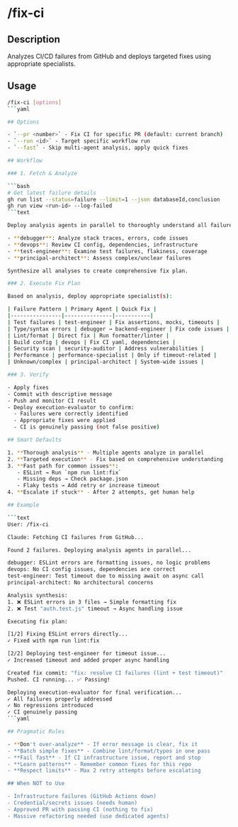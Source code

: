 # /fix-ci

## Description

Analyzes CI/CD failures from GitHub and deploys targeted fixes using appropriate specialists.

## Usage

```bash
/fix-ci [options]
```yaml

## Options

- `--pr <number>` - Fix CI for specific PR (default: current branch)
- `--run <id>` - Target specific workflow run
- `--fast` - Skip multi-agent analysis, apply quick fixes

## Workflow

### 1. Fetch & Analyze

```bash
# Get latest failure details
gh run list --status=failure --limit=1 --json databaseId,conclusion
gh run view <run-id> --log-failed
```text

Deploy analysis agents in parallel to thoroughly understand all failures:

- **debugger**: Analyze stack traces, errors, code issues
- **devops**: Review CI config, dependencies, infrastructure
- **test-engineer**: Examine test failures, flakiness, coverage
- **principal-architect**: Assess complex/unclear failures

Synthesize all analyses to create comprehensive fix plan.

### 2. Execute Fix Plan

Based on analysis, deploy appropriate specialist(s):

| Failure Pattern | Primary Agent | Quick Fix |
|----------------|---------------|-----------|
| Test failures | test-engineer | Fix assertions, mocks, timeouts |
| Type/syntax errors | debugger → backend-engineer | Fix code issues |
| Lint/format | Direct fix | Run formatter/linter |
| Build config | devops | Fix CI yaml, dependencies |
| Security scan | security-auditor | Address vulnerabilities |
| Performance | performance-specialist | Only if timeout-related |
| Unknown/complex | principal-architect | System-wide issues |

### 3. Verify

- Apply fixes
- Commit with descriptive message
- Push and monitor CI result
- Deploy execution-evaluator to confirm:
  - Failures were correctly identified
  - Appropriate fixes were applied
  - CI is genuinely passing (not false positive)

## Smart Defaults

1. **Thorough analysis** - Multiple agents analyze in parallel
2. **Targeted execution** - Fix based on comprehensive understanding
3. **Fast path for common issues**:
   - ESLint → Run `npm run lint:fix`
   - Missing deps → Check package.json
   - Flaky tests → Add retry or increase timeout
4. **Escalate if stuck** - After 2 attempts, get human help

## Example

```text
User: /fix-ci

Claude: Fetching CI failures from GitHub...

Found 2 failures. Deploying analysis agents in parallel...

debugger: ESLint errors are formatting issues, no logic problems
devops: No CI config issues, dependencies are correct
test-engineer: Test timeout due to missing await on async call
principal-architect: No architectural concerns

Analysis synthesis:
1. ❌ ESLint errors in 3 files → Simple formatting fix
2. ❌ Test "auth.test.js" timeout → Async handling issue

Executing fix plan:

[1/2] Fixing ESLint errors directly...
✓ Fixed with npm run lint:fix

[2/2] Deploying test-engineer for timeout issue...
✓ Increased timeout and added proper async handling

Created fix commit: "fix: resolve CI failures (lint + test timeout)"
Pushed. CI running... ✅ Passing!

Deploying execution-evaluator for final verification...
✓ All failures properly addressed
✓ No regressions introduced
✓ CI genuinely passing
```yaml

## Pragmatic Rules

- **Don't over-analyze** - If error message is clear, fix it
- **Batch simple fixes** - Combine lint/format/typos in one pass  
- **Fail fast** - If CI infrastructure issue, report and stop
- **Learn patterns** - Remember common fixes for this repo
- **Respect limits** - Max 2 retry attempts before escalating

## When NOT to Use

- Infrastructure failures (GitHub Actions down)
- Credential/secrets issues (needs human)
- Approved PR with passing CI (nothing to fix)
- Massive refactoring needed (use dedicated agents)
